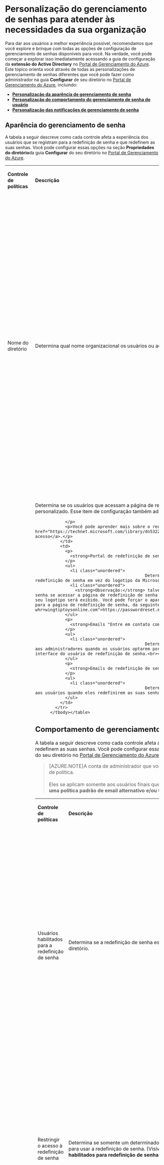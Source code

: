 <properties 
	pageTitle="Personalizar: Gerenciamento de senha do AD do Azure | Microsoft Azure" 
	description="Como personalizar a aparência, o comportamento e as notificações do gerenciamento de senhas no Azure AD para atender às suas necessidades." 
	services="active-directory" 
	documentationCenter="" 
	authors="asteen" 
	manager="kbrint" 
	editor="billmath"/>

<tags 
	ms.service="active-directory" 
	ms.workload="identity" 
	ms.tgt_pltfrm="na" 
	ms.devlang="na" 
	ms.topic="article" 
	ms.date="06/08/2015" 
	ms.author="asteen"/>

# Personalização do gerenciamento de senhas para atender às necessidades da sua organização
Para dar aos usuários a melhor experiência possível, recomendamos que você explore e brinque com todas as opções de configuração de gerenciamento de senhas disponíveis para você. Na verdade, você pode começar a explorar isso imediatamente acessando a guia de configuração da **extensão do Active Directory** no [Portal de Gerenciamento do Azure](https://manage.windowsazure.com). Este tópico orienta você através de todas as personalizações de gerenciamento de senhas diferentes que você pode fazer como administrador na guia **Configurar** de seu diretório no [Portal de Gerenciamento do Azure](https://manage.windowsazure.com), incluindo:

- [**Personalização da aparência de gerenciamento de senha**](#password-managment-look-and-feel)
- [**Personalização do comportamento do gerenciamento de senha do usuário**](#password-management-behavior)
- [**Personalização das notificações de gerenciamento de senha**](#password-management-notifications)

## Aparência do gerenciamento de senha
A tabela a seguir descreve como cada controle afeta a experiência dos usuários que se registram para a redefinição de senha e que redefinem as suas senhas. Você pode configurar essas opções na seção **Propriedades do diretório**da guia **Configurar** do seu diretório no [Portal de Gerenciamento do Azure](https://manage.windowsazure.com).

<table>
            <tbody><tr>
              <td>
                <p>
                  <strong>Controle de políticas</strong>
                </p>
              </td>
              <td>
                <p>
                  <strong>Descrição</strong>
                </p>
              </td>
              <td>
                <p>
                  <strong>Afeta?</strong>
                </p>
              </td>
            </tr>
            <tr>
              <td>
                <p>Nome do diretório</p>
              </td>
              <td>
                <p>Determina qual nome organizacional os usuários ou administradores veem nas comunicações de email com a redefinição de senha.</p>
              </td>
              <td>
                <p>
                  <strong>Emails "Entre em contato com o seu administrador":</strong>
                </p>
                <ul>
                  <li class="unordered">
												Determina o nome amigável do endereço do remetente, por exemplo, "Microsoft em nome de <strong>Wingtip Toys</strong>"<br><br></li>
                  <li class="unordered">
												Determina o nome de assunto do email, por exemplo, "Código de verificação do email da conta da <strong>Wingtip Toys</strong>"<br><br></li>
                </ul>
                <p>
                  <strong>Emails de redefinição de senha:</strong>
                </p>
                <ul>
                  <li class="unordered">
												Determina o nome amigável do endereço do remetente, por exemplo, "Microsoft em nome de <strong>Wingtip Toys</strong>"<br><br></li>
                </ul>
              </td>
            </tr>
            <tr>
              <td>
                <p>Entrar e acessar a aparência da página de painel</p>
              </td>
              <td>
                <p>Determina se os usuários que acessam a página de redefinição de senha veem o logotipo da Microsoft ou o seu próprio logotipo personalizado. Esse item de configuração também adiciona a sua identidade visual ao painel de acesso e à página de entrada.</p>
                <p>
                  
                </p>
                <p>Você pode aprender mais sobre o recurso de e de personalização e de identidade visual de locatário em <a href="https://technet.microsoft.com/library/dn532270.aspx">Adicionar identidade visual à sua página de entrada e ao painel de acesso</a>.</p>
              </td>
              <td>
                <p>
                  <strong>Portal de redefinição de senha:</strong>
                </p>
                <ul>
                  <li class="unordered">
												Determina se o seu logotipo é exibido ou não na parte superior do portal de redefinição de senha em vez do logotipo da Microsoft.<br><br></li>
                  <li class="unordered">
                    <strong>Observação:</strong> talvez você não veja o seu logotipo na primeira página do portal de redefinição de senha se acessar a página de redefinição de senha diretamente. Quando um usuário inserir seu ID de usuário e clicar em Avançar, o seu logotipo será exibido. Você pode forçar o aparecimento do seu logotipo no carregamento da página passando o parâmetro whr para a página de redefinição de senha, da seguinte forma: <a href="https://passwordreset.microsoftonline.com?whr=wingtiptoysonline.com">https://passwordreset.microsoftonline.com?whr=wingtiptoysonline.com</a><br><br></li>
                </ul>
                <p>
                  <strong>Emails "Entre em contato com o seu administrador":</strong>
                </p>
                <ul>
                  <li class="unordered">
												Determina se o seu logotipo é exibido ou não na parte inferior dos emails enviados aos administradores quando os usuários optarem por contatá-lo clicando no link "entre em contato com o seu administrador" na interface do usuário de redefinição de senha.<br><br></li>
                </ul>
                <p>
                  <strong>Emails de redefinição de senha:</strong>
                </p>
                <ul>
                  <li class="unordered">
												Determinam se o seu logotipo é exibido ou não na parte inferior dos emails enviados aos usuários quando eles redefinirem as suas senhas.<br><br></li>
                </ul>
              </td>
            </tr>
          </tbody></table>

## Comportamento de gerenciamento de senha
A tabela a seguir descreve como cada controle afeta a experiência dos usuários que se registram para a redefinição de senha e que redefinem as suas senhas. Você pode configurar essas opções na seção **Política de redefinição de senha do usuário** da guia **Configurar** do seu diretório no [Portal de Gerenciamento do Azure](https://manage.windowsazure.com).

> [AZURE.NOTE]A conta de administrador que você está usando deve ter uma licença AAD Premium atribuída para ver esses controles de política.<br><br>Eles se aplicam somente aos usuários finais que estão redefinindo as suas senhas, não aos administradores. **Os administradores têm uma política padrão de email alternativo e/ou telefone celular que é definida para eles pela Microsoft e não pode ser alterada.**

<table>
            <tbody><tr>
              <td>
                <p>
                  <strong>Controle de políticas</strong>
                </p>
              </td>
              <td>
                <p>
                  <strong>Descrição</strong>
                </p>
              </td>
              <td>
                <p>
                  <strong>Afeta?</strong>
                </p>
              </td>
            </tr>
            <tr>
              <td>
                <p>Usuários habilitados para a redefinição de senha</p>
              </td>
              <td>
                <p>Determina se a redefinição de senha está habilitada para os usuários desse diretório. </p>
              </td>
              <td>
                <p>
                  <strong>Portal de registro:</strong>
                </p>
                <ul>
                  <li class="unordered">
												Se definido como não, nenhum usuário pode registrar seus próprios dados de desafio.<br><br></li>
                  <li class="unordered">
												Se definido como sim, qualquer usuário final no diretório pode registrar dados de desafio acessando o portal de registro em <a href="http://aka.ms/ssprsetup">http://aka.ms/ssprsetup</a>.<br><br></li>
                  <li class="unordered">
                    <strong>Observação:</strong> os usuários devem ter uma licença Azure AD Premium ou básica atribuída antes de poderem se registrar para a redefinição de senha.<br><br></li>
                </ul>
                <p>
                  <strong>Portal de redefinição de senha:</strong>
                </p>
                <ul>
                  <li class="unordered">
												Se definido como não, os usuários veem uma mensagem dizendo que eles devem contatar o administrador para redefinir as suas senhas.<br><br></li>
                  <li class="unordered">
												Se definido como sim, os usuários serão capazes de redefinir as suas senhas automaticamente acessando <a href="http://passwordreset.microsoftonline.com">http://passwordreset.microsoftonline.com</a> ou clicando no link <strong>não é possível acessar sua conta</strong> em qualquer página de entrada com ID organizacional.<br><br></li>
                  <li class="unordered">
                    <strong>Observação:</strong> os usuários devem ter uma licença Azure AD Premium ou básica atribuída antes de poderem redefinir as suas senhas.<br><br></li>
                </ul>
              </td>
            </tr>
            <tr>
              <td>
                <p>Restringir o acesso à redefinição de senha</p>
              </td>
              <td>
                <p>Determina se somente um determinado grupo de usuários tem permissão para usar a redefinição de senha. (Visível somente se a opção <strong>usuários habilitados para redefinição de senha</strong> estiver definida como <strong>sim</strong>.)</p>
              </td>
              <td>
                <p>
                  <strong>Portal de registro:</strong>
                </p>
                <ul>
                  <li class="unordered">
												Se definida como não, todos os usuários finais em seu diretório poderão se registrar para a redefinição de senha em <a href="http://aka.ms/ssprsetup">http://aka.ms/ssprsetup</a><br><br></li>
                  <li class="unordered">
												Se definido como sim, somente os usuários finais especificados no controle <strong>grupo que pode executar a redefinição de senha</strong> podem se registrar para a redefinição de senha em <a href="http://aka.ms/ssprsetup">http://aka.ms/ssprsetup</a><br><br></li>
                </ul>
                <p>
                  <strong>Portal de redefinição de senha:</strong>
                </p>
                <ul>
                  <li class="unordered">
												Se definido como não, todos os usuários finais em seu diretório podem redefinir as suas senhas.<br><br></li>
                  <li class="unordered">
												Se definido como sim, somente os usuários finais especificados no controle <strong>grupo que pode executar a redefinição de senha</strong> podem redefinir as suas senhas.<br><br></li>
                </ul>
              </td>
            </tr>
            <tr>
              <td>
                <p>Grupo que pode executar a redefinição de senha</p>
              </td>
              <td>
                <p>Determina qual grupo de usuários tem permissão para usar a redefinição de senha. </p>
                <p>
                  
                </p>
                <p>(Visível somente se <strong>restringir o acesso à redefinição de senha</strong> estiver definido como <strong>sim</strong>.)</p>
              </td>
              <td>
                <p>
                  <strong>Observação:</strong>
                </p>
                <ul>
                  <li class="unordered">
												Se nenhum grupo for especificado e você clicar em <strong>Salvar</strong>, um grupo vazio chamado <strong>SSPRSecurityGroupUsers</strong> será criado para você.<br><br></li>
                  <li class="unordered">
												Se você gostaria de especificar seu próprio grupo, pode fornecer seu próprio nome de exibição.<br><br></li>
                </ul>
                <p>
                  <strong>Portal de registro:</strong>
                </p>
                <ul>
                  <li class="unordered">
												Se a opção <strong>restringir o acesso à redefinição de senha</strong> estiver definida como <strong>sim</strong>, somente os usuários finais nesse grupo serão capazes de se registrar para a redefinição de senha. <br><br></li>
                </ul>
                <p>
                  <strong>Portal de redefinição de senha:</strong>
                </p>
                <ul>
                  <li class="unordered">
												Se <strong>restringir o acesso à redefinição de senha</strong> estiver definido como <strong>sim</strong>, somente os usuários finais nesse grupo poderão redefinir as suas senhas.<br><br></li>
                </ul>
              </td>
            </tr>
            <tr>
              <td>
                <p>Métodos de autenticação disponíveis aos usuários</p>
              </td>
              <td>
                <p>Determina para quais desafios um usuário tem a permissão de usar a redefinição de senha.</p>
                <p>
                  
                </p>
                <p>(Visível somente se a opção <strong>usuários habilitados para redefinição de senha</strong> estiver definida como <strong>sim</strong>.)</p>
              </td>
              <td>
                <p>
                  
                </p>
                <p>
                  
                </p>
                <p>
                  <strong>Observação:</strong>
                </p>
                <ul>
                  <li class="unordered">
												Pelo menos uma opção deve ser selecionada.<br><br></li>
                  <li class="unordered">
												Recomendamos fortemente que habilite pelo menos duas opções para oferecer aos usuários maior flexibilidade quando redefinirem as suas senhas.<br><br></li>
                  <li class="unordered">
												Se você estiver usando perguntas de segurança, recomendamos que as use em conjunto com outro método de autenticação, já que perguntas de segurança podem ser menos seguras do que os métodos de redefinição de senha por telefone ou baseados em email.<br><br></li>
                </ul>
                <p>
                  <strong>Quais campos de diretório são usados?</strong>
                </p>
                <ul>
                  <li class="unordered">
												Telefone comercial corresponde ao atributo <strong>Telefone Comercial</strong> em um objeto de usuário no diretório.<br><br></li>
                  <li class="unordered">
												Telefone celular corresponde ao atributo <strong>Telefone Celular de Autenticação</strong> (que não esteja visível publicamente) ou ao atributo <strong>Telefone Celular</strong> (que é visível publicamente) em um objeto de usuário no diretório. O serviço primeiro verifica os dados de <strong>Telefone de Autenticação</strong> e, se não houver um, volta para o atributo <strong>Telefone Celular</strong>.<br><br></li>
                  <li class="unordered">
												Endereço de email alternativo corresponde ao atributo <strong>Email de Autenticação</strong> (que não esteja visível publicamente) ou ao atributo <strong>Email Alternativo</strong> em um objeto de usuário no diretório. O serviço primeiro verifica os dados de <strong>Email de Autenticação</strong> e, se não houver um, volta para o atributo <strong>Email Alternativo</strong>.<br><br></li>
                  <li class="unordered">
												As Perguntas de Segurança são armazenadas de forma privada e protegida em um objeto de usuário no diretório e somente podem ser respondidas pelos usuários durante o registro. Para fins de segurança, não existe atualmente uma maneira de um administrador editar ou visualizar essas respostas.<br><br></li>
                  <li class="unordered">
                    <strong>Observação: </strong>por padrão, somente os atributos de nuvem Office Phone e Mobile Phone são sincronizados com o diretório de nuvem do seu diretório local. Para saber mais sobre quais atributos locais são sincronizados com a nuvem, confira <a href="https://msdn.microsoft.com/library/azure/dn764938.aspx">Atributos sincronizados com o Azure AD.</a><br><br></li>
                </ul>
                <p>
                  <strong>Portal de registro:</strong>
                </p>
                <ul>
                  <li class="unordered">
												Define quais métodos de autenticação são exibidos quando os usuários estão se registrando. Se você não habilitar um método de autenticação específico, os usuários não poderão fazer o registro para esse método de autenticação.<br><br></li>
                  <li class="unordered">
                    <strong>Observação: </strong>os usuários atualmente não podem registrar seus próprios números de telefone comercial; esse método de autenticação deve ser definido pelo administrador.<br><br></li>
                </ul>
                <p>
                  <strong>Portal de redefinição de senha:</strong>
                </p>
                <ul>
                  <li class="unordered">
												Determina quais métodos de autenticação um usuário pode usar como desafios para uma determinada etapa de verificação. Por exemplo, se um usuário tiver dados tanto no campo <strong>Telefone Comercial</strong> quanto no <strong>Telefone de Autenticação</strong> no Active Directory do Azure, ele pode usar qualquer um desses métodos de autenticação para recuperar sua senha.<br><br></li>
                  <li class="unordered">
                    <strong>Observação: </strong>os usuários somente serão capazes de redefinir as senhas se tiverem dados presentes para os métodos de autenticação que você habilitou como administrador.<br><br></li>
                </ul>
              </td>
            </tr>
            <tr>
              <td>
                <p>Quantidade necessária de métodos de autenticação</p>
              </td>
              <td>
                <p>Determina a quantidade mínima de métodos de autenticação disponíveis pelos quais um usuário deve passar para redefinir a senha.</p>
                <p>
                  
                </p>
                <p>(Visível somente se a opção <strong>usuários habilitados para redefinição de senha</strong> estiver definida como <strong>sim</strong>.)</p>
              </td>
              <td>
                <p>
                  <strong>Observação:</strong>
                </p>
                <ul>
                  <li class="unordered">
												A quantidade pode ser definida entre um e dois métodos de autenticação necessários.<br><br></li>
                </ul>
                <p>
                  <strong>Portal de registro:</strong>
                </p>
                <ul>
                  <li class="unordered">
												Determina a quantidade mínima de métodos de autenticação nos quais um usuário deve se registrar antes de poder concluir a experiência de registro.<br><br></li>
                </ul>
                <p>
                  <strong>Portal de redefinição de senha:</strong>
                </p>
                <ul>
                  <li class="unordered">
												Afeta o número de etapas de verificação pelas quais um usuário deve passar antes de poder redefinir uma senha. Uma etapa de verificação é definida como um usuário usando informações de autenticação (como uma chamada para o seu telefone comercial ou um email para o seu email alternativo) a fim de verificar a sua conta.<br><br></li>
                  <li class="unordered">
                    <strong>Observação:</strong> se um usuário não tiver a quantidade necessária de informações de autenticação definidas em sua conta para poder redefinir com êxito a senha de acordo com a política que você definiu, ele verá uma página de erro que o orientará a solicitar a um administrador a redefinição da senha.  <br><br></li>
                </ul>
              </td>
            </tr>
            <tr>
              <td>
                <p>Número de perguntas obrigatórias para o registro</p>
              </td>
              <td>
                <p>Determina o número mínimo de perguntas a que um usuário deve responder ao se registrar para a opção de perguntas de segurança.</p>
                <p>(Visível apenas se a caixa de seleção <strong>Perguntas de segurança</strong> estiver habilitada.)</p>
              </td>
              <td>
                <p>
                  <strong>Observação:</strong>
                </p>
                <ul>
                  <li class="unordered">
												A quantidade pode ser definida entre três e cinco perguntas obrigatórias para o registro.<br><br></li>
                  <li class="unordered">
												O número de perguntas obrigatórias para o registro deve ser maior ou igual ao número de perguntas obrigatórias para a redefinição.<br><br></li>
                  <li class="unordered">
												Recomendamos que você defina o número de perguntas obrigatórias para o registro para ser maior do que o número necessário à redefinição para que os usuários tenham mais flexibilidade ao redefinir as senhas. Isso também é uma configuração mais segura porque iremos selecionar perguntas aleatoriamente do pool de todas as perguntas que eles já tenham registrado para que o usuário responda.<br><br></li>
                </ul>
                <p>
                  <strong>Portal de registro:</strong>
                </p>
                <ul>
                  <li class="unordered">
												Determina o número mínimo de perguntas a que um usuário deve responder antes de ser considerado totalmente registrado para a redefinição de senha.<br><br></li>
                </ul>
              </td>
            </tr>
            <tr>
              <td>
                <p>Número de perguntas obrigatórias para a redefinição </p>
              </td>
              <td>
                <p>Determina o número mínimo de perguntas a que um usuário deve responder ao redefinir uma senha.</p>
                <p>
                  
                </p>
                <p>(Visível apenas se a caixa de seleção <strong>Perguntas de segurança</strong> estiver habilitada.)</p>
              </td>
              <td>
                <p>
                  <strong>Observação:</strong>
                </p>
                <ul>
                  <li class="unordered">
												A quantidade pode ser definida de 3 a 5 perguntas obrigatórias para a redefinição.<br><br></li>
                  <li class="unordered">
												O número de perguntas obrigatórias para a redefinição deve ser menor ou igual ao número de perguntas obrigatórias para o registro.<br><br></li>
                </ul>
                <p>
                  <strong>Portal de redefinição de senha:</strong>
                </p>
                <ul>
                  <li class="unordered">
												Determina o número mínimo de perguntas a que um usuário deve responder antes que a senha dele possa ser redefinida.<br><br></li>
                  <li class="unordered">
												No momento da redefinição de senha, essa quantidade de perguntas será selecionada aleatoriamente da lista total de perguntas registradas do usuário. Por exemplo, se o usuário tiver cinco perguntas registradas, três dessas cinco perguntas serão selecionadas aleatoriamente quando o usuário quiser redefinir uma senha. O usuário deve responder a essas perguntas corretamente antes que senha possa ser redefinida.<br><br></li>
                </ul>
              </td>
            </tr>
            <tr>
              <td>
                <p>Pergunta de segurança</p>
              </td>
              <td>
                <p>Define as perguntas de segurança que os usuários podem escolher ao se registrar para a redefinição de senha e ao redefinir as suas senhas.</p>
                <p>
                  
                </p>
                <p>(Visível apenas se a caixa de seleção <strong>Perguntas de segurança</strong> estiver habilitada.)</p>
              </td>
              <td>
                <p>
                  <strong>Observação:</strong>
                </p>
                <ul>
                  <li class="unordered">
												Até 20 perguntas podem ser definidas.<br><br></li>
                  <li class="unordered">
												O limite máximo para a pergunta é de 200 caracteres.<br><br></li>
                  <li class="unordered">
												O limite mínimo para a resposta é de três caracteres.<br><br></li>
                  <li class="unordered">
												O limite máximo para a resposta é de 40 caracteres.<br><br></li>
                  <li class="unordered">
												Os usuários não podem responder à mesma pergunta duas vezes.<br><br></li>
                  <li class="unordered">
												Os usuários não podem fornecer a mesma resposta a duas perguntas diferentes duas vezes.<br><br></li>
                  <li class="unordered">
												Qualquer conjunto de caracteres pode ser usado para definir as perguntas e as respostas (incluindo caracteres Unicode).<br><br></li>
                  <li class="unordered">
												O número de perguntas definidas deve ser maior ou igual ao número de perguntas obrigatórias para o registro.<br><br></li>
                  <li class="unordered">
												A definição de perguntas diferentes para diferentes localidades ainda não tem suporte, mas terá futuramente.<br><br></li>
                </ul>
                <p>
                  <strong>Portal de registro:</strong>
                </p>
                <ul>
                  <li class="unordered">
												Determina a quais perguntas um usuário é capaz de responder ao se registrar para a redefinição de senha.<br><br></li>
                </ul>
                <p>
                  <strong>Portal de redefinição de senha:</strong>
                </p>
                <ul>
                  <li class="unordered">
												Determina quais perguntas um usuário é capaz de usar para redefinir uma senha.<br><br></li>
                </ul>
              </td>
            </tr>
            <tr>
              <td>
                <p>Exigir que os usuários se registrem ao se conectar ao painel de acesso?</p>
                <p>
                  
                </p>
              </td>
              <td>
                <p>Determina se um usuário precisa registrar dados de contato para a redefinição de senha na próxima vez em que ele se conectar ao painel de acesso.</p>
                <p>
                  
                </p>
                <p>(Visível somente se a opção <strong>usuários habilitados para redefinição de senha</strong> estiver definida como <strong>sim</strong>.)</p>
              </td>
              <td>
                <p>
                  
                </p>
                <p>
                  
                </p>
                <p>
                  <strong>Observação:</strong>
                </p>
                <ul>
                  <li class="unordered">
												Se você desabilitar esse recurso, pode apontá-los manualmente para <a href="http://aka.ms/ssprsetup">http://aka.ms/ssprsetup</a> a fim de que registrem seus dados de contato.  <br><br></li>
                  <li class="unordered">
												Os usuários também podem acessar o portal de registro clicando no link <strong>registrar-se para a redefinição de senha</strong> abaixo da guia de perfil no painel de acesso.<br><br></li>
                  <li class="unordered">
												O registro por esse método pode ser ignorado clicando no botão Cancelar ou fechando a janela, mas os usuários serão importunados toda vez que entrarem sem o devido registro.<br><br></li>
                </ul>
                <p>
                  <strong>Portal de registro:</strong>
                </p>
                <ul>
                  <li class="unordered">
												Essa configuração não afeta o comportamento do portal de registro em si; em vez disso, ela determina se o portal de registro é mostrado aos usuários quando eles se conectam ao painel de acesso.<br><br></li>
                </ul>
              </td>
            </tr>
            <tr>
              <td>
                <p>Número de dias antes que os usuários precisem confirmar seus dados de contato</p>
              </td>
              <td>
                <p>Quando a opção <strong>exige que os usuários se registrem</strong> estiver habilitada, essa configuração determina o período de tempo que pode decorrer antes que um usuário precise reconfirmar seus dados. </p>
                <p>
                  
                </p>
                <p>(Visível somente se a opção <strong>exige que os usuários se registrem ao se conectar ao painel de acesso</strong> é definido como <strong>sim</strong>.)</p>
              </td>
              <td>
                <p>
                  
                </p>
                <p>
                  
                </p>
                <p>
                  <strong>Observação: </strong>
                </p>
                <ul>
                  <li class="unordered">
												Valores entre 0 e 730 dias são aceitáveis, sendo que 0 significa que os usuários nunca serão solicitados a confirmar novamente seus dados de contato.<br><br></li>
                </ul>
                <p>
                  <strong>Portal de registro:</strong>
                </p>
                <ul>
                  <li class="unordered">
												Essa configuração não afeta o comportamento do portal de registro em si; em vez disso, ela determina se o portal de registro é mostrado aos usuários quando seus dados de contato precisam ser reconfirmados. <br><br></li>
                </ul>
              </td>
            </tr>
            <tr>
              <td>
                <p>Personalizar o link Entre em contato com o seu administrador?</p>
              </td>
              <td>
                <p>Controla se o link Entre em contato com o seu administrador (mostrado à esquerda) que aparece no portal de redefinição de senha quando ocorre um erro ou quando um usuário aguarda um tempo excessivo em uma operação apontará para uma URL ou para um endereço de email personalizado.</p>
                <p>
                  
                </p>
                <p>(Visível somente se a opção <strong>usuários habilitados para redefinição de senha</strong> estiver definida como <strong>sim</strong>.)</p>
              </td>
              <td>
                <p>
                  <strong>Observação: </strong>
                </p>
                <ul>
                  <li class="unordered">
												Se você habilitar essa configuração, deve escolher uma URL ou um email personalizado preenchendo o campo <strong>URL ou endereço de email personalizado</strong> logo abaixo dessa configuração.<br><br></li>
                </ul>
                <p>
                  <strong>Portal de redefinição de senha:</strong>
                </p>
                <ul>
                  <li class="unordered">
												Se definido como não, os usuários que clicarem no link realçado enviarão uma mensagem para o endereço de email principal de todos os administradores de locatários solicitando a redefinição da senha. Esse email é enviado seguindo a lógica abaixo:<br><br></li>
                  <li class="unordered">
                    <ul>
                      <li class="unordered">
														Se houver administradores de senha, enviar o email para todos os administradores de senha até o máximo de 100 destinatários.<br><br></li>
                      <li class="unordered">
														Se não houver administradores de senha, enviar o email para todos os administradores de usuário até o máximo de 100 destinatários.<br><br></li>
                      <li class="unordered">
														Se não houver administradores de usuário, enviar o email para todos os administradores globais até o máximo de 100 destinatários.<br><br></li>
                    </ul>
                  </li>
                  <li class="unordered">
												Se definido como sim, essa configuração personalizará o comportamento do link realçado acima para apontar para uma URL ou endereço de email personalizado que os usuários podem acessar para obter ajuda com a redefinição de senha.<br><br></li>
                  <li class="unordered">
												Se você especificar uma URL, ela será aberta em uma nova guia.<br><br></li>
                  <li class="unordered">
												Se você especificar um endereço de email, criaremos um link mailto para ele.<br><br></li>
                </ul>
              </td>
            </tr>
            <tr>
              <td>
                <p>URL ou endereço de email personalizado</p>
              </td>
              <td>
                <p>Controla o endereço de email ou URL para o qual o link <strong>Entre em contato com seu administrador</strong> aponta. </p>
                <p>
                  
                </p>
                <p>(Visível somente se <strong>personalizar o link Entre em contato com o seu administrador</strong> estiver definido como <strong>sim</strong>.)</p>
              </td>
              <td>
                <p>
                  <strong>Observação:</strong>
                </p>
                <ul>
                  <li class="unordered">
												Deve ser uma URL ou endereço de email intranet ou extranet válido<br><br></li>
                </ul>
                <p>
                  <strong>Portal de redefinição de senha:</strong>
                </p>
                <ul>
                  <li class="unordered">
												Altera para onde o link <strong>Entre em contato com o seu administrador</strong> aponta.<br><br></li>
                  <li class="unordered">
												Se você fornecer um endereço de email, o link se tornará um link "mailto" para esse endereço de email.<br><br></li>
                  <li class="unordered">
												Se você fornecer uma URL, o link se tornará um padrão href apontando para a URL que será aberta em uma nova guia.  <br><br></li>
                </ul>
              </td>
            </tr>
            <tr>
              <td>
                <p>Fazer write-back da senha para o diretório local</p>
              </td>
              <td>
                <p>Controla se o write-back de senha está habilitado para esse diretório e, se estiver habilitado, indica o status do serviço local de write-back.</p>
                <p>
                  
                </p>
                <p>Isso é útil se você quiser desabilitar temporariamente o serviço devido a uma interrupção.</p>
              </td>
              <td>
                <p>
                  
                </p>
                <p>
                  <strong>Observação:</strong>
                </p>
                <ul>
                  <li class="unordered">
												Esse controle somente aparece se você tiver instalado o write-back de senha com o download da versão mais recente do Azure AD Connect e habilitado a opção <strong>Write-back de senha</strong> na tela de seleção <strong>recursos opcionais</strong>.<br><br></li>
                  <li class="unordered">
												Se você tiver habilitado o write-back de senha e achar que há um problema de configuração com o serviço, pode ir a essa guia e examinar o rótulo <strong>status do serviço de write-back de senha</strong> para ver se algo está errado.<br><br></li>
                  <li class="unordered">
												Os status que podem ser mostrados são:<br><br><ul><li class="unordered"><strong>Configurado </strong>: tudo está funcionando conforme o esperado<br><br></li><li class="unordered"><strong>Não configurado</strong>: você tem o write-back instalado, mas não pode acessar o serviço. Verifique se você não está bloqueando as conexões de saída para 443 e tente instalar novamente o serviço se ainda tiver problemas.<br><br></li></ul></li>
                </ul>
                <p>
                  <strong>Portal de registro:</strong>
                </p>
                <ul>
                  <li class="unordered">
												Se o write-back for implantado e configurado e essa opção estiver definida como <strong>não</strong>, o write-back será desabilitado e os usuários federados e sincronizados com hash de senha não poderão se registrar para a redefinição das senhas.<br><br></li>
                  <li class="unordered">
												Se a opção estiver definida como <strong>sim</strong>, o write-back estará habilitado e os usuários federados e sincronizados com hash de senha poderão redefinir as suas senhas.<br><br></li>
                </ul>
                <p>
                  <strong>Portal de redefinição de senha:</strong>
                </p>
                <ul>
                  <li class="unordered">
												Se o write-back for implantado e configurado e essa opção estiver definida como <strong>não</strong>, o write-back será desabilitado e federado os usuários federados e sincronizados com hash de senha não poderão redefinir suas senhas.<br><br></li>
                  <li class="unordered">
												Se a opção estiver definida como <strong>sim</strong>, o write-back estará habilitado e os usuários federados e sincronizados com hash de senha poderão redefinir as suas senhas.<br><br></li>
                </ul>
              </td>
            </tr>
          </tbody></table>

## Notificações de gerenciamento de senha
A tabela a seguir descreve como cada controle afeta a experiência dos usuários e dos administradores que recebem notificações de redefinição de senha. Você pode configurar essas opções na seção **Notificações** da guia **Configurar** do seu diretório no [Portal de Gerenciamento do Azure](https://manage.windowsazure.com).

<table>
            <tbody><tr>
              <td>
                <p>
                  <strong>Controle de políticas</strong>
                </p>
              </td>
              <td>
                <p>
                  <strong>Descrição</strong>
                </p>
              </td>
              <td>
                <p>
                  <strong>Afeta?</strong>
                </p>
              </td>
            </tr>
            <tr>
              <td>
                <p>Notificar os administradores quando outros administradores redefinirem suas próprias senhas</p>
              </td>
              <td>
                <p>Determina se todos os administradores globais serão notificados por email para seu endereço de email principal quando outro administrador de qualquer tipo redefinir a sua própria senha.</p>
              </td>
              <td>
                <p>
                  <strong>Portal de redefinição de senha:</strong>
                </p>
                <ul>
                  <li class="unordered">
												Se definido como não, então não nenhuma notificação será enviada.<br><br></li>
                  <li class="unordered">
												Se definido como sim, todos os outros administradores globais serão notificados quando qualquer outro administrador redefinir a sua própria senha.<br><br></li>
                  <li class="unordered">
												Essa notificação é enviada por email para os endereços de email principal de todos os outros administradores globais na organização.<br><br></li>
                </ul>
                <p>
                  <strong>Exemplo:</strong>
                </p>
                <ul>
                  <li class="unordered">
												Se essa opção foi habilitada quando o administrador A redefinir a sua senha e houver outros 3 administradores no locatário, B, C e D, os administradores B, C e D devem receber uma mensagem indicando que o administrador A redefiniu a senha.<br><br></li>
                </ul>
              </td>
            </tr>
            <tr>
              <td>
                <p>Notifica os usuários e administradores quando suas próprias senhas tiverem sido redefinidas</p>
              </td>
              <td>
                <p>Determina se os usuários finais ou administradores que redefinirem suas próprias senhas receberão uma notificação por email de que a senha foi redefinida.</p>
              </td>
              <td>
                <p>
                  <strong>Portal de redefinição de senha:</strong>
                </p>
                <ul>
                  <li class="unordered">
												Se definido como não, então não nenhuma notificação será enviada.<br><br></li>
                  <li class="unordered">
												Se definido como sim, sempre que um usuário ou administrador redefinir a sua própria senha, ele receberá uma notificação indicando que a senha foi redefinida.<br><br></li>
                  <li class="unordered">
												Essa notificação é enviada por email para os endereços de email principal e alternativo (ou de autenticação) do usuário que redefinir a senha.<br><br></li>
                </ul>
              </td>
            </tr>
          </tbody></table>


<br/> <br/> <br/>

**Recursos adicionais**


* [O que é o Gerenciamento de Senhas](active-directory-passwords.md)
* [Como funciona o gerenciamento de senhas](active-directory-passwords-how-it-works.md)
* [Introdução ao gerenciamento de senhas](active-directory-passwords-getting-started.md)
* [Práticas recomendadas de gerenciamento de senhas](active-directory-passwords-best-practices.md)
* [Como obter percepções operacionais com relatórios de gerenciamento de senhas](active-directory-passwords-get-insights.md)
* [Perguntas frequentes sobre Gerenciamento de Senhas](active-directory-passwords-faq.md)
* [Solucionar problemas do Gerenciamento de Senhas](active-directory-passwords-troubleshoot.md)
* [Saiba mais](active-directory-passwords-learn-more.md)
* [Gerenciamento de senhas no MSDN](https://msdn.microsoft.com/library/azure/dn510386.aspx) 

<!---HONumber=July15_HO4-->